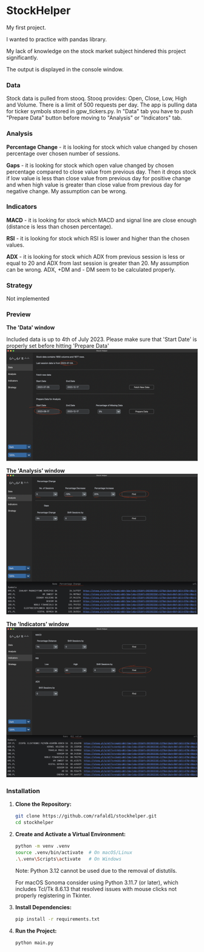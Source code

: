 # StockHelper

My first project.

I wanted to practice with pandas library.

My lack of knowledge on the stock market subject hindered this project significantly.

The output is displayed in the console window.


### Data
Stock data is pulled from stooq. Stooq provides: Open, Close, Low, High and Volume.
There is a limit of 500 requests per  day. The app is pulling data for ticker symbols stored in gpw_tickers.py.
In "Data" tab you have to push "Prepare Data" button before moving to "Analysis" or "Indicators" tab.


### Analysis
**Percentage Change** - it is looking for stock which value changed by chosen percentage over chosen number of sessions.

**Gaps** - it is looking for stock which open value changed by chosen percentage compared to close value from previous
day.
Then it drops stock if low value is less than close value from previous day for positive change and when high value
is greater than close value from previous day for negative change. My assumption can be wrong.


### Indicators
**MACD** - it is looking for stock which MACD and signal line are close enough (distance is less than chosen percentage).

**RSI** - it is looking for stock which RSI is lower and higher than the chosen values.

**ADX** - it is looking for stock which ADX from previous session is less or equal to 20 and ADX from last session is
 greater than 20. My assumption can be wrong. ADX, +DM and - DM seem to be calculated properly.

### Strategy
Not implemented

### Preview
**The 'Data' window**

Included data is up to 4th of July 2023.
Please make sure that 'Start Date' is properly set before hitting 'Prepare Data'
![Data Window](preview/data.png)

**The 'Analysis' window**
![Analysis Window](preview/analysis.png)

**The 'Indicators' window**
![Indicators Window](preview/indicators.png)


### Installation

1. **Clone the Repository:**
    ```bash
    git clone https://github.com/rafald1/stockhelper.git
    cd stockhelper
    ```
2. **Create and Activate a Virtual Environment:**
    ```bash
    python -m venv .venv
    source .venv/bin/activate  # On macOS/Linux
    .\.venv\Scripts\activate   # On Windows
    ```
    Note: Python 3.12 cannot be used due to the removal of distutils.
    
    For macOS Sonoma consider using Python 3.11.7 (or later), which includes Tcl/Tk 8.6.13 that resolved issues
    with mouse clicks not properly registering in Tkinter.

3. **Install Dependencies:**
    ```bash
    pip install -r requirements.txt
    ```
4. **Run the Project:**
    ```bash
    python main.py
    ```